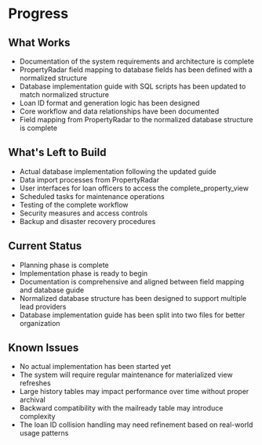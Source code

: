 # Progress

## What Works
- Documentation of the system requirements and architecture is complete
- PropertyRadar field mapping to database fields has been defined with a normalized structure
- Database implementation guide with SQL scripts has been updated to match normalized structure
- Loan ID format and generation logic has been designed
- Core workflow and data relationships have been documented
- Field mapping from PropertyRadar to the normalized database structure is complete

## What's Left to Build
- Actual database implementation following the updated guide
- Data import processes from PropertyRadar
- User interfaces for loan officers to access the complete_property_view
- Scheduled tasks for maintenance operations
- Testing of the complete workflow
- Security measures and access controls
- Backup and disaster recovery procedures

## Current Status
- Planning phase is complete
- Implementation phase is ready to begin
- Documentation is comprehensive and aligned between field mapping and database guide
- Normalized database structure has been designed to support multiple lead providers
- Database implementation guide has been split into two files for better organization

## Known Issues
- No actual implementation has been started yet
- The system will require regular maintenance for materialized view refreshes
- Large history tables may impact performance over time without proper archival
- Backward compatibility with the mailready table may introduce complexity
- The loan ID collision handling may need refinement based on real-world usage patterns
